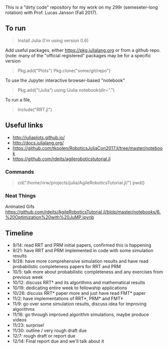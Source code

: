 This is a "dirty code" repository for my work on my 299r (semeseter-long rotation) with Prof. Lucas Janson (Fall 2017).


## To run

> Install Julia (I'm using version 0.6)

Add useful packages, either https://pkg.julialang.org or from a github repo.
(note: many of the "official registered" packages may be for a specific version

> Pkg.add("Plots")
> Pkg.clone("some/git/repo")


To use the Jupyter interactive browser-based "notebook"
> Pkg.add("IJulia")
> using IJulia
> notebook(dir=".")


To run a file,
> include("RRT.jl")


## Useful links

* http://juliaplots.github.io/
* http://docs.julialang.org/
* https://github.com/tkoolen/RoboticsJuliaCon2017.jl/tree/master/notebook
* https://github.com/rdeits/agileroboticstutorial.jl

### Commands

> cd("/home/nrw/projects/julia/AgileRoboticsTutorial.jl/")
> pwd()



### Neat Things

Animated Gifs
https://github.com/rdeits/AgileRoboticsTutorial.jl/blob/master/notebooks/6.%20Optimization%20with%20JuMP.ipynb


## Timeline

* 9/14: read RRT and PRM initial papers, confirmed this is happening
* 9/21: have RRT and PRM implemented in code with some simulation results
* 9/28: have more comprehensive simulation results and have read probabilistic completeness papers for RRT and PRM
* 10/5: talk more about probabilistic completeness and any exercises from previous week
* 10/12: discuss RRT* and its algorithms and mathematical results
* 10/19: dedicating entire week to fellowship applications
* 10/26: discuss RRT* paper more and just have read FMT* paper
* 11/2: have implementations of RRT*, PRM* and FMT*
* 11/9: go over some simulation results, discuss idea for improving algorithms
* 11/16: go through improved algorithm simulations, maybe produce videos
* 11/23: surprise!
* 11/30: outline / very rough draft due
* 12/7: rough draft or report due
* 12/14: Final report due and we'll talk about it
